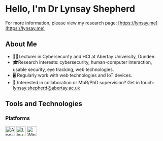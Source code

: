 # Hello, I'm Dr Lynsay Shepherd
For more information, please view my research page: [https://lynsay.me](https://lynsay.me)

## About Me
* 👩‍💻Lecturer in Cybersecurity and HCI at Abertay University, Dundee.
* 🎓Research interests: cybersecurity, human-computer interaction, usable security, eye tracking, web technologies.
* 🖥 Regularly work with web technologies and IoT devices.
* 📝 Interested in collaboration or MbR/PhD supervision?  Get in touch: [lynsay.shepherd@abertay.ac.uk](mailto:lynsay.shepherd@abertay.ac.uk)


## Tools and Technologies

### Platforms
<img src="https://github.com/Lynsay/Lynsay/assets/platforms/apple.svg" alt="Apple Logo" height="30"/> <img src="https://github.com/Lynsay/Lynsay/assets/platforms/linux.svg" alt="Linux Logo" height="30"/> <img src="https://github.com/Lynsay/Lynsay/assets/platforms/windows.svg" alt="Windows Logo" height="30"/>



<!--
**Lynsay/Lynsay** is a ✨ _special_ ✨ repository because its `README.md` (this file) appears on your GitHub profile.

Here are some ideas to get you started:

- 🔭 I’m currently working on ...
- 🌱 I’m currently learning ...
- 👯 I’m looking to collaborate on ...
- 🤔 I’m looking for help with ...
- 💬 Ask me about ...
- 📫 How to reach me: ...
- 😄 Pronouns: ...
- ⚡ Fun fact: ...
-->
